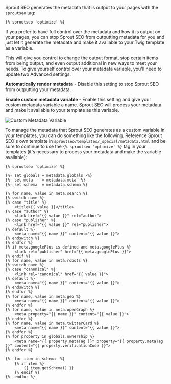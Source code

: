 Sprout SEO generates the metadata that is output to your pages with the `sproutseo` tag:

``` twig
{% sproutseo 'optimize' %}
```

If you prefer to have full control over the metadata and how it is output on your pages, you can stop Sprout SEO from outputting metadata for you and just let it generate the metadata and make it available to your Twig template as a variable. 

This will give you control to change the output format, stop certain items from being output, and even output additional in new ways to meet your needs. To give yourself control over your metadata variable, you'll need to update two Advanced settings:

**Automatically render metadata** - Disable this setting to stop Sprout SEO from outputting your metadata.

**Enable custom metadata variable** - Enable this setting and give your custom metadata variable a name. Sprout SEO will process your metadata and make it available to your template as this variable.

![Custom Metadata Variable]({asset:3389:url})

To manage the metadata that Sprout SEO generates as a custom variable in your templates, you can do something like the following. Reference Sprout SEO's own template in `sproutseo/templates/_special/metadata.html` and be sure to continue to use the `{% sproutseo 'optimize' %}` tag in your templates (it's necessary to process your metadata and make the variable available):

``` twig
{% sproutseo 'optimize' %}

{%- set globals = metadata.globals -%}
{%- set meta    = metadata.meta -%}
{%- set schema  = metadata.schema %}

{% for name, value in meta.search %}
{% switch name %}
{% case "title" %}
	<title>{{ value }}</title>
{% case "author" %}
	<link href="{{ value }}" rel="author">
{% case "publisher" %}
	<link href="{{ value }}" rel="publisher">
{% default %}
	<meta name="{{ name }}" content="{{ value }}">
{% endswitch %}
{% endfor %}
{% if meta.googlePlus is defined and meta.googlePlus %}
	<link rel="publisher" href="{{ meta.googlePlus }}">
{% endif %}
{% for name, value in meta.robots %}
{% switch name %}
{% case "canonical" %}
	<link rel="canonical" href="{{ value }}">
{% default %}
	<meta name="{{ name }}" content="{{ value }}">
{% endswitch %}
{% endfor %}
{% for name, value in meta.geo %}
	<meta name="{{ name }}" content="{{ value }}">
{% endfor %}
{% for name, value in meta.openGraph %}
	<meta property="{{ name }}" content="{{ value }}">
{% endfor %}
{% for name, value in meta.twitterCard %}
	<meta name="{{ name }}" content="{{ value }}">
{% endfor %}
{% for property in globals.ownership %}
	<meta name="{{ property.metaTag }}" property="{{ property.metaTag }}" content="{{ property.verificationCode }}">
{% endfor %}

{%- for item in schema -%}
	{% if item %}
		{{ item.getSchema() }}
	{% endif %}
{%- endfor %}
```